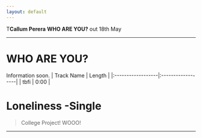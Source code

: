 ```yaml
---
layout: default
---
```


T**Callum Perera**
**WHO ARE YOU?** out 18th May
* * *

# WHO ARE YOU?
Information soon.
| Track Name        | Length            |
|:------------------|:------------------|
| tbfi              | 0:00              |


# Loneliness -Single
> College Project! WOOO!
* * *
